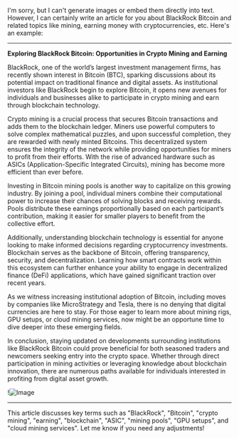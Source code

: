 I'm sorry, but I can't generate images or embed them directly into text. However, I can certainly write an article for you about BlackRock Bitcoin and related topics like mining, earning money with cryptocurrencies, etc. Here's an example:

---

**Exploring BlackRock Bitcoin: Opportunities in Crypto Mining and Earning**

BlackRock, one of the world’s largest investment management firms, has recently shown interest in Bitcoin (BTC), sparking discussions about its potential impact on traditional finance and digital assets. As institutional investors like BlackRock begin to explore Bitcoin, it opens new avenues for individuals and businesses alike to participate in crypto mining and earn through blockchain technology.

Crypto mining is a crucial process that secures Bitcoin transactions and adds them to the blockchain ledger. Miners use powerful computers to solve complex mathematical puzzles, and upon successful completion, they are rewarded with newly minted Bitcoins. This decentralized system ensures the integrity of the network while providing opportunities for miners to profit from their efforts. With the rise of advanced hardware such as ASICs (Application-Specific Integrated Circuits), mining has become more efficient than ever before.

Investing in Bitcoin mining pools is another way to capitalize on this growing industry. By joining a pool, individual miners combine their computational power to increase their chances of solving blocks and receiving rewards. Pools distribute these earnings proportionally based on each participant’s contribution, making it easier for smaller players to benefit from the collective effort.

Additionally, understanding blockchain technology is essential for anyone looking to make informed decisions regarding cryptocurrency investments. Blockchain serves as the backbone of Bitcoin, offering transparency, security, and decentralization. Learning how smart contracts work within this ecosystem can further enhance your ability to engage in decentralized finance (DeFi) applications, which have gained significant traction over recent years.

As we witness increasing institutional adoption of Bitcoin, including moves by companies like MicroStrategy and Tesla, there is no denying that digital currencies are here to stay. For those eager to learn more about mining rigs, GPU setups, or cloud mining services, now might be an opportune time to dive deeper into these emerging fields.

In conclusion, staying updated on developments surrounding institutions like BlackRock Bitcoin could prove beneficial for both seasoned traders and newcomers seeking entry into the crypto space. Whether through direct participation in mining activities or leveraging knowledge about blockchain innovation, there are numerous paths available for individuals interested in profiting from digital asset growth.

!![Image](https://github.com/user-attachments/assets/b6e7b7a2-655e-4d44-8baa-20c566a3cb65)

--- 

This article discusses key terms such as "BlackRock", "Bitcoin", "crypto mining", "earning", "blockchain", "ASIC", "mining pools", "GPU setups", and "cloud mining services". Let me know if you need any adjustments!